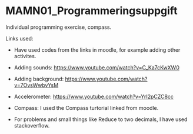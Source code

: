 # MAMN01_Programmeringsuppgift
Individual programming exercise, compass. 



Links used:

- Have used codes from the links in moodle, for example adding other activites.
- Adding sounds: https://www.youtube.com/watch?v=C_Ka7cKwXW0
- Adding background: https://www.youtube.com/watch?v=7OvsWwbvYsM

- Accelerometer: https://www.youtube.com/watch?v=YrI2pCZC8cc
- Compass: I used the Compass turtorial linked from moodle.

- For problems and small things like Reduce to two decimals, I have used stackoverflow.
